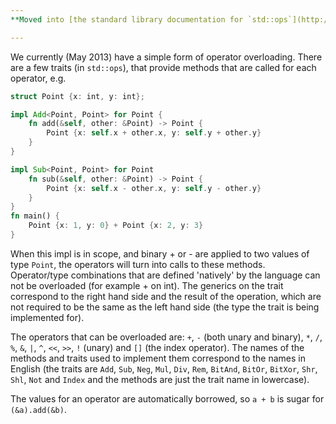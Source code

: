 ```yaml
---
**Moved into [the standard library documentation for `std::ops`](http://static.rust-lang.org/doc/master/std/ops/index.html).**

---
```


We currently (May 2013) have a simple form of operator overloading. There are a few traits (in `std::ops`), that provide methods that are called for each operator, e.g.

```rust
struct Point {x: int, y: int};

impl Add<Point, Point> for Point {
    fn add(&self, other: &Point) -> Point {
        Point {x: self.x + other.x, y: self.y + other.y}
    }
}

impl Sub<Point, Point> for Point
    fn sub(&self, other: &Point) -> Point {
        Point {x: self.x - other.x, y: self.y - other.y}
    }
}
fn main() {
    Point {x: 1, y: 0} + Point {x: 2, y: 3}
}
```

When this impl is in scope, and binary + or - are applied to two values of type `Point`, the operators will turn into calls to these methods. Operator/type combinations that are defined 'natively' by the language can not be overloaded (for example + on int). The generics on the trait correspond to the right hand side and the result of the operation, which are not required to be the same as the left hand side (the type the trait is being implemented for).

The operators that can be overloaded are: `+`, `-` (both unary and binary), `*`, `/`, `%`, `&`, `|`, `^`, `<<`, `>>`, `!` (unary) and `[]` (the index operator). The names of the methods and traits used to implement them correspond to the names in English (the traits are `Add`, `Sub`, `Neg`, `Mul`, `Div`, `Rem`, `BitAnd`, `BitOr`, `BitXor`, `Shr`, `Shl`, `Not` and `Index` and the methods are just the trait name in lowercase).

The values for an operator are automatically borrowed, so `a + b` is sugar for `(&a).add(&b)`.